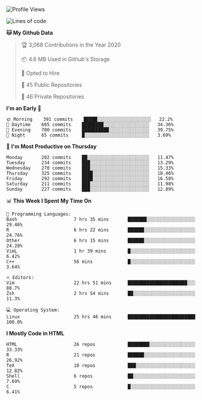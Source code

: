 <!--
```r
install.packages("kguidonimartins")

kguidonimartins::full_name()

  ## "Karlo Guidoni Martins"

kguidonimartins::current_position()

  ## "PhD Student in Ecology & Evolution, UFG, Brazil"

kguidonimartins::interested_in()

  ## $languages
  ## [1] "R" "python" "shell" 
  ##
  ## $topics
  ## [1] "Statistics" "Data Science" "Machine Learning" "Reproducibility"

kguidonimartins::social()

  ## $mail
  ## [1] "kguidonimartins@gmail.com"
  ## 
  ## $twitter
  ## [1] "twitter.com/kguidonimartins"
  ## 
  ## $linkedin
  ## [1] "linkedin.com/in/kguidonimartins"
  ## 
  ## $`personal site`
  ## [1] "karloguidoni.com"

kguidonimartins::location()

  ## # A tibble: 1 x 2
  ##   long   lat
  ##   <dbl> <dbl>
  ## 1 -16.6 -49.3
```
--> 
  
<!--START_SECTION:waka-->
![Profile Views](http://img.shields.io/badge/Profile%20Views-0-blue)

![Lines of code](https://img.shields.io/badge/From%20Hello%20World%20I%27ve%20Written-36.3%20million%20lines%20of%20code-blue)

**🐱 My Github Data** 

> 🏆 3,068 Contributions in the Year 2020
 > 
> 📦 4.6 MB Used in Github's Storage 
 > 
> 💼 Opted to Hire
 > 
> 📜 45 Public Repositories
 > 
> 🔑 46 Private Repositories 

**I'm an Early 🐤** 

```text
🌞 Morning    391 commits    █████░░░░░░░░░░░░░░░░░░░░   22.2% 
🌆 Daytime    605 commits    ████████░░░░░░░░░░░░░░░░░   34.36% 
🌃 Evening    700 commits    ██████████░░░░░░░░░░░░░░░   39.75% 
🌙 Night      65 commits     █░░░░░░░░░░░░░░░░░░░░░░░░   3.69%

```
📅 **I'm Most Productive on Thursday** 

```text
Monday       202 commits    ██░░░░░░░░░░░░░░░░░░░░░░░   11.47% 
Tuesday      234 commits    ███░░░░░░░░░░░░░░░░░░░░░░   13.29% 
Wednesday    270 commits    ███░░░░░░░░░░░░░░░░░░░░░░   15.33% 
Thursday     325 commits    ████░░░░░░░░░░░░░░░░░░░░░   18.46% 
Friday       292 commits    ████░░░░░░░░░░░░░░░░░░░░░   16.58% 
Saturday     211 commits    ███░░░░░░░░░░░░░░░░░░░░░░   11.98% 
Sunday       227 commits    ███░░░░░░░░░░░░░░░░░░░░░░   12.89%

```


📊 **This Week I Spent My Time On** 

```text
💬 Programming Languages: 
Bash                     7 hrs 35 mins       ███████░░░░░░░░░░░░░░░░░░   29.46% 
R                        6 hrs 22 mins       ██████░░░░░░░░░░░░░░░░░░░   24.76% 
Other                    6 hrs 15 mins       ██████░░░░░░░░░░░░░░░░░░░   24.28% 
VimL                     1 hr 39 mins        █░░░░░░░░░░░░░░░░░░░░░░░░   6.42% 
C++                      56 mins             █░░░░░░░░░░░░░░░░░░░░░░░░   3.64%

🔥 Editors: 
Vim                      22 hrs 51 mins      ██████████████████████░░░   88.7% 
Zsh                      2 hrs 54 mins       ██░░░░░░░░░░░░░░░░░░░░░░░   11.3%

💻 Operating System: 
Linux                    25 hrs 46 mins      █████████████████████████   100.0%

```

**I Mostly Code in HTML** 

```text
HTML                     26 repos            ████████░░░░░░░░░░░░░░░░░   33.33% 
R                        21 repos            ██████░░░░░░░░░░░░░░░░░░░   26.92% 
TeX                      10 repos            ███░░░░░░░░░░░░░░░░░░░░░░   12.82% 
Shell                    6 repos             ██░░░░░░░░░░░░░░░░░░░░░░░   7.69% 
C                        5 repos             █░░░░░░░░░░░░░░░░░░░░░░░░   6.41%

```



<!--END_SECTION:waka-->
